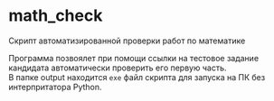 # math_check
Скрипт автоматизированной проверки работ по математике  
  
Программа позвоялет при помощи ссылки на тестовое задание кандидата автоматически проверить его первую часть.  
В папке output находится `exe` файл скрипта для запуска на ПК без интерпритатора Python.
